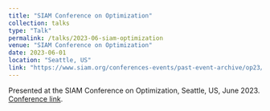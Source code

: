 ```yaml
---
title: "SIAM Conference on Optimization"
collection: talks
type: "Talk"
permalink: /talks/2023-06-siam-optimization
venue: "SIAM Conference on Optimization"
date: 2023-06-01
location: "Seattle, US"
link: "https://www.siam.org/conferences-events/past-event-archive/op23/"
---
```


Presented at the SIAM Conference on Optimization, Seattle, US, June 2023. [Conference link](https://www.siam.org/conferences-events/past-event-archive/op23/).
